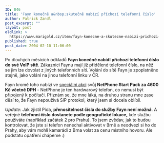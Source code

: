 ```yaml
---
ID: 846
title: 'Fayn konečně a&nbsp;skutečně nabízí příchozí telefonní číslo'
author: Patrick Zandl
post_excerpt: ""
layout: post
oldlink: >
  https://www.marigold.cz/item/fayn-konecne-a-skutecne-nabizi-prichozi-telefonni-cislo
published: true
post_date: 2004-02-10 11:06:00
---
```

<p>
Po dlouhých měsících odkladů <STRONG>Fayn konečně nabídl příchozí telefonní číslo do své VoIP sítě</STRONG>. Zákazníci Faynu mají již přidělené telefonní číslo, na něž se jim lze dovolat z jiných telefonních sítí. Volání do sítě Fayn je zpoplatněno stejně, jako volání na jinou telefonní linku v ČR. </p>

<p>
Fayn kromě toho nabízí ve <A href="http://www.fayn.cz/" target=_blank>speciální akci</A> svůj <STRONG>NetPhone Start Pack za 4600 Kč včetně DPH</STRONG> - NetPhone je ten hardwarový telefon, co nemusí být připojený k počítači. Přiznám se, že mne láká, na druhou stranu mne zase děsí to, že Fayn nepoužívá SIP protokol, který jsem si docela oblíbil. </p>

<p>
<EM>Update:</EM> Jak zjistil Pida, <STRONG>přenositelnost čísla do služby Fayn není možná</STRONG>. A veřejné <STRONG>telefonní&#160;číslo dostanete podle geografické lokace,</STRONG> kde službu používáte (například začátek 2 pro Prahu). To jsem zvědav, jak to budou kontrolovat, že jste si telefon nenechal aktivovat v Brně a neodvezl si ho do Prahy, aby vám mohli kamarádi z Brna volat za cenu místního hovoru. Ale podstatu opatření chápeme :)</p>
